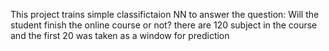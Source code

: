 This project trains simple classifictaion NN to answer the question: Will the student finish the online course or not?
there are 120 subject in the course and the first 20 was taken as a window for prediction 
